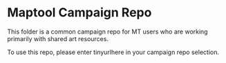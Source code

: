 # Maptool Campaign Repo

This folder is a common campaign repo for MT users who are working primarily with shared art resources.

To use this repo, please enter tinyurlhere in your campaign repo selection.
